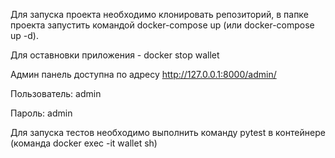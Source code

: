 Для запуска проекта необходимо клонировать репозиторий, в папке проекта запустить командой docker-compose up (или  docker-compose up -d).

Для оставновки приложения - docker stop wallet


Админ панель доступна по адресу http://127.0.0.1:8000/admin/

Пользователь: admin

Пароль: admin

Для запуска тестов необходимо выполнить команду pytest в контейнере (команда docker exec -it wallet sh)
